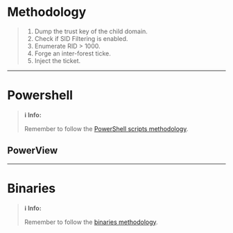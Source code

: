 # Methodology
>1. Dump the trust key of the child domain.
>2. Check if SID Filtering is enabled.
>3. Enumerate RID > 1000.
>4. Forge an inter-forest ticke.
>5. Inject the ticket. 

---
# Powershell
>**ℹ️ Info:**
>
> Remember to follow the [PowerShell scripts methodology](Notes/Certifications/CRTE/00%20-%20Miscellaneous/01-%20Methodology.md#PowerShell%20Scripts).

## PowerView

---
# Binaries
>**ℹ️ Info:**
>
> Remember to follow the [binaries methodology](Notes/Certifications/CRTE/00%20-%20Miscellaneous/01-%20Methodology.md#Binaries).